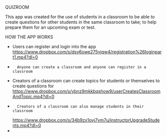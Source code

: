 QUIZROOM

This app was created for the use of students in a classroom to be able to create questions for other students in the same classroom to take; to help
prepare them for an upcoming exam or test.

HOW THE APP WORKS

-	Users can register and login into the app
	https://www.dropbox.com/s/dsy6owe275yjqw4/registration%26loginpart1.mp4?dl=0
-       Anyone can create a classroom and anyone can register in a classroom
-	Creators of a classroom can create topics for students or themselves to create questions for
	https://www.dropbox.com/s/ybnz9mkkbqshow9/userCreatesClassroomAndTopic.mp4?dl=0
-       Creators of a classroom can also manage students in their classroom
	https://www.dropbox.com/s/34b9zx1ovj7vm7u/instructorUpgradeStudents.mp4?dl=0
-
